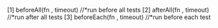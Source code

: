 [1] beforeAll(fn , timeout) //*run before all tests
[2] afterAll(fn , timeout) //*run after all tests
[3] beforeEach(fn , timeout) //*run before each test
